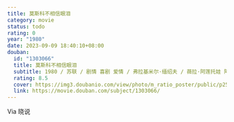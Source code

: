 ```yaml
---
title: 莫斯科不相信眼泪
category: movie
status: todo
rating: 0
year: "1980"
date: 2023-09-09 18:40:10+08:00
douban:
  id: "1303066"
  title: 莫斯科不相信眼泪
  subtitle: 1980 / 苏联 / 剧情 喜剧 爱情 / 弗拉基米尔·缅绍夫 / 薇拉·阿莲托娃 阿列克谢·巴塔洛夫
  rating: 8.5
  cover: https://img3.doubanio.com/view/photo/m_ratio_poster/public/p2542279117.jpg
  link: https://movie.douban.com/subject/1303066/
---
```


Via 晓说
